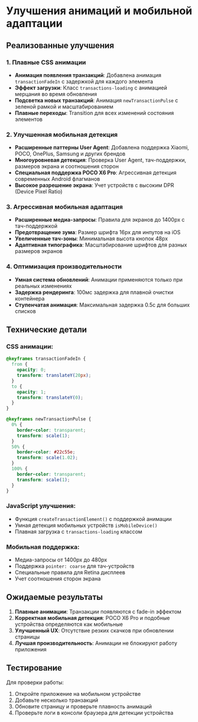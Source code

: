 # Улучшения анимаций и мобильной адаптации

## Реализованные улучшения

### 1. Плавные CSS анимации

- **Анимация появления транзакций**: Добавлена анимация `transactionFadeIn` с задержкой для каждого элемента
- **Эффект загрузки**: Класс `transactions-loading` с анимацией мерцания во время обновления
- **Подсветка новых транзакций**: Анимация `newTransactionPulse` с зеленой рамкой и масштабированием
- **Плавные переходы**: Transition для всех изменений состояния элементов

### 2. Улучшенная мобильная детекция

- **Расширенные паттерны User Agent**: Добавлена поддержка Xiaomi, POCO, OnePlus, Samsung и других брендов
- **Многоуровневая детекция**: Проверка User Agent, тач-поддержки, размеров экрана и соотношения сторон
- **Специальная поддержка POCO X6 Pro**: Агрессивная детекция современных Android флагманов
- **Высокое разрешение экрана**: Учет устройств с высоким DPR (Device Pixel Ratio)

### 3. Агрессивная мобильная адаптация

- **Расширенные медиа-запросы**: Правила для экранов до 1400px с тач-поддержкой
- **Предотвращение зума**: Размер шрифта 16px для инпутов на iOS
- **Увеличенные тач-зоны**: Минимальная высота кнопок 48px
- **Адаптивная типографика**: Масштабирование шрифтов для разных размеров экранов

### 4. Оптимизация производительности

- **Умная система обновлений**: Анимации применяются только при реальных изменениях
- **Задержка рендеринга**: 100мс задержка для плавной очистки контейнера
- **Ступенчатая анимация**: Максимальная задержка 0.5с для больших списков

## Технические детали

### CSS анимации:

```css
@keyframes transactionFadeIn {
  from {
    opacity: 0;
    transform: translateY(20px);
  }
  to {
    opacity: 1;
    transform: translateY(0);
  }
}

@keyframes newTransactionPulse {
  0% {
    border-color: transparent;
    transform: scale(1);
  }
  50% {
    border-color: #22c55e;
    transform: scale(1.02);
  }
  100% {
    border-color: transparent;
    transform: scale(1);
  }
}
```

### JavaScript улучшения:

- Функция `createTransactionElement()` с поддержкой анимации
- Умная детекция мобильных устройств `isMobileDevice()`
- Плавная загрузка с `transactions-loading` классом

### Мобильная поддержка:

- Медиа-запросы от 1400px до 480px
- Поддержка `pointer: coarse` для тач-устройств
- Специальные правила для Retina дисплеев
- Учет соотношения сторон экрана

## Ожидаемые результаты

1. **Плавные анимации**: Транзакции появляются с fade-in эффектом
2. **Корректная мобильная детекция**: POCO X6 Pro и подобные устройства определяются как мобильные
3. **Улучшенный UX**: Отсутствие резких скачков при обновлении страницы
4. **Лучшая производительность**: Анимации не блокируют работу приложения

## Тестирование

Для проверки работы:

1. Откройте приложение на мобильном устройстве
2. Добавьте несколько транзакций
3. Обновите страницу и проверьте плавность анимаций
4. Проверьте логи в консоли браузера для детекции устройства
